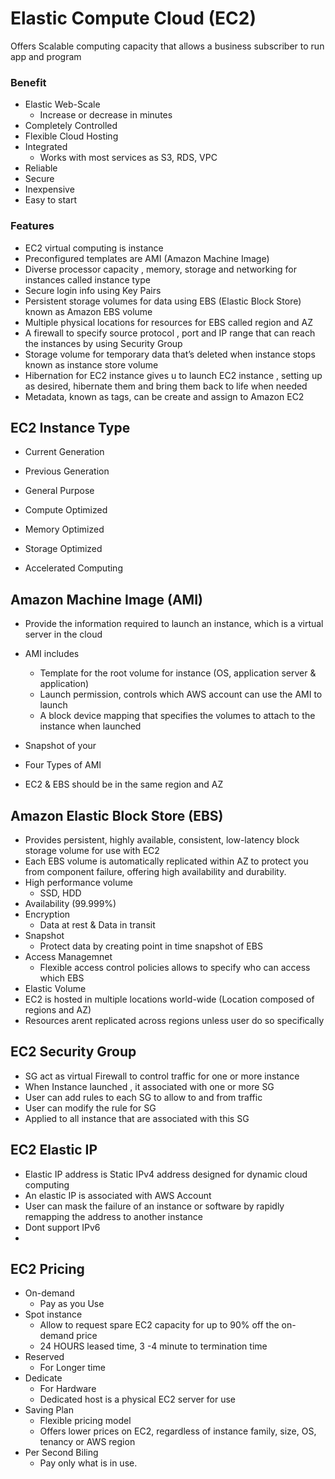 # Elastic Compute Cloud (EC2)

Offers Scalable computing capacity that allows a business subscriber to run app and program


### Benefit
- Elastic Web-Scale
  - Increase or decrease in minutes
- Completely Controlled
- Flexible Cloud Hosting
- Integrated 
  - Works with most services as S3, RDS, VPC
- Reliable 
- Secure
- Inexpensive
- Easy to start


### Features
- EC2 virtual computing is instance
- Preconfigured templates are AMI (Amazon Machine Image)
- Diverse processor capacity , memory, storage and networking for instances called instance type
- Secure login info using Key Pairs
- Persistent storage volumes for data using EBS (Elastic Block Store) known as Amazon EBS volume
- Multiple physical locations for resources  for EBS called region and AZ
- A firewall to specify source protocol , port and IP range that can reach the instances by using Security Group
- Storage volume for temporary data that’s deleted when instance stops known as instance store volume
- Hibernation for EC2 instance gives u to launch EC2 instance , setting up as desired, hibernate them and bring them back to life when needed 
- Metadata, known as tags, can be create and assign to Amazon EC2



## EC2 Instance Type
- Current Generation
- Previous Generation 


- General Purpose
- Compute Optimized
- Memory Optimized
- Storage Optimized
- Accelerated Computing
  

## Amazon Machine Image (AMI)
- Provide the information required to launch an instance,  which is a virtual server in the cloud
- AMI includes
  - Template for the root volume for instance (OS, application server & application)
  - Launch permission, controls which AWS account can use the AMI to launch
  - A block device mapping that specifies the volumes to attach to the instance when launched
- Snapshot of your
- Four Types of AMI

- EC2 & EBS should be in the same region and AZ

## Amazon Elastic Block Store (EBS)
- Provides persistent, highly available, consistent, low-latency block storage volume for use with EC2
- Each EBS volume is automatically replicated within AZ to protect you from component failure, offering high availability and durability.
- High performance volume
  - SSD, HDD
- Availability (99.999%)
- Encryption
  - Data at rest & Data in transit
- Snapshot
  - Protect data by creating point in time snapshot of EBS
- Access Managemnet 
  - Flexible access control policies allows to specify who can access which EBS
- Elastic Volume
- EC2 is hosted in multiple locations world-wide (Location composed of regions and AZ) 
- Resources arent replicated across regions unless user do so specifically

## EC2 Security Group
- SG act as virtual Firewall  to control traffic for one or more instance 
- When Instance launched , it associated with one or more SG
- User can add rules to each SG to allow to and from traffic
- User can modify the rule for SG
- Applied to all instance that are associated with this SG


## EC2 Elastic IP 
- Elastic IP  address is Static IPv4 address designed for dynamic cloud computing
- An elastic IP is associated with AWS Account
- User can mask the failure of an instance or software by rapidly remapping the address to another instance 
- Dont support IPv6
- 
## EC2 Pricing
- On-demand
  - Pay as you Use 
- Spot instance
  - Allow to request spare EC2 capacity for up to 90% off the on-demand price
  - 24 HOURS leased time, 3 -4 minute to termination time
- Reserved 
  - For Longer time
- Dedicate
  - For Hardware 
  - Dedicated host is a physical EC2 server for use
- Saving Plan
  - Flexible pricing model 
  - Offers lower prices on EC2, regardless of instance family, size, OS, tenancy or AWS region
- Per Second Biling
  - Pay only what is in use.
